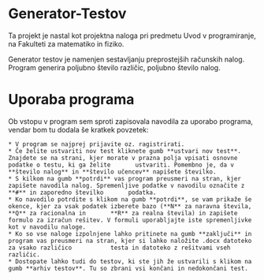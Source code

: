 # Generator-Testov

Ta projekt je nastal kot projektna naloga pri predmetu Uvod v programiranje, na Fakulteti za matematiko in fiziko.

Generator testov je namenjen sestavljanju preprostejših računskih nalog. Program generira poljubno število različic, poljubno število nalog.

# Uporaba programa
Ob vstopu v program sem sproti zapisovala navodila za uporabo programa, vendar bom tu dodala še kratkek povzetek:

    * V program se najprej prijavite oz. ragistrirati. 
    * Če želite ustvariti nov test kliknete gumb **ustvari nov test**. Znajdete se na strani, kjer morate v prazna polja vpisati osnovne podatke o testu, ki ga želite       ustvariti. Pomembno je, da v **število nalog** in **število učencev** napišete številko.
    * S kilkom na gumb **potrdi** vas program preusmeri na stran, kjer zapišete navodila nalog. Spremenljive podatke v navodilu označite z **#** in zaporedno številko       podatka. 
    * Ko navodilo potrdite s klikom na gumb **potrdi**, se vam prikaže še okence, kjer za vsak podatek izberete bazo (**N** za naravna števila, **Q** za racionalna in       **R** za realna števila) in zapišete formulo za izračun rešitev. V formuli uporabljajte iste spremenljivke kot v navodilu naloge.
    * Ko so vse naloge izpolnjene lahko pritinete na gumb **zaključi** in program vas preusmeri na stran, kjer si lahko naložite .docx datoteko za vsako različico           testa in datoteko z rešitvami vseh različic.
    * Dostopate lahko tudi do testov, ki ste jih že ustvarili s klikom na gumb **arhiv testov**. Tu so zbrani vsi končani in nedokončani test.
